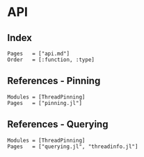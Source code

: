 # API

## Index

```@index
Pages   = ["api.md"]
Order   = [:function, :type]
```

## References - Pinning
```@autodocs
Modules = [ThreadPinning]
Pages   = ["pinning.jl"]
```

## References - Querying
```@autodocs
Modules = [ThreadPinning]
Pages   = ["querying.jl", "threadinfo.jl"]
```